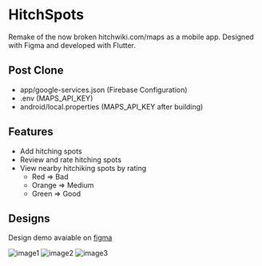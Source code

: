# HitchSpots

Remake of the now broken hitchwiki.com/maps as a mobile app. Designed with Figma and developed with Flutter. 

## Post Clone
- app/google-services.json (Firebase Configuration)
- .env (MAPS_API_KEY)
- android/local.properties (MAPS_API_KEY after building)

## Features
- Add hitching spots
- Review and rate hitching spots
- View nearby hitchiking spots by rating
    - Red => Bad
    - Orange => Medium
    - Green => Good

## Designs
Design demo avaiable on [figma](https://www.figma.com/file/hNgH2qIOakEKw8kp2Z8uur/HitchApp?node-id=2%3A5814)

![image1](https://i.imgur.com/9nfsBLO.png)
![image2](https://i.imgur.com/6NnxAzx.png)
![image3](https://i.imgur.com/YNKq71d.png)